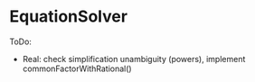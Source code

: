 # EquationSolver
ToDo:
- Real: check simplification unambiguity (powers), implement commonFactorWithRational()